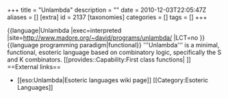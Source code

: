 +++
title = "Unlambda"
description = ""
date = 2010-12-03T22:05:47Z
aliases = []
[extra]
id = 2137
[taxonomies]
categories = []
tags = []
+++

{{language|Unlambda
|exec=interpreted
|site=http://www.madore.org/~david/programs/unlambda/
|LCT=no
}}
{{language programming paradigm|functional}}
'''Unlambda''' is a minimal, functional, esoteric language based on combinatory logic, specifically the S and K combinators. [[provides::Capability:First class functions| ]]
==External links==
* [[eso:Unlambda|Esoteric languages wiki page]]
[[Category:Esoteric Languages]]
